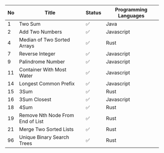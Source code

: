|  No  |  Title  |  Status  |  Programming Languages  |
| ---- | ---- | ---- | ---- |
|  1  |  Two Sum  |  ✅  |  Java  |
|  2  |  Add Two Numbers  |  ✅  |  Javascript  |
|  4  |  Median of Two Sorted Arrays  |  ✅  |  Rust  |
|  7  |  Reverse Integer  |  ✅  |  Javascript  |
|  9  |  Palindrome Number  |  ✅  |  Javascript  |
|  11  |  Container With Most Water |  ✅  |  Javascript  |
|  14  |  Longest Common Prefix |  ✅  |  Javascript  |
|  15  |  3Sum |  ✅  |  Rust  |
|  16  |  3Sum Closest |  ✅  |  Javascript  |
|  18  |  4Sum |  ✅  |  Rust  |
|  19  |  Remove Nth Node From End of List |  ✅  |  Rust  |
|  21  |  Merge Two Sorted Lists |  ✅  |  Rust  |
|  96  |  Unique Binary Search Trees |  ✅  |  Rust  |
